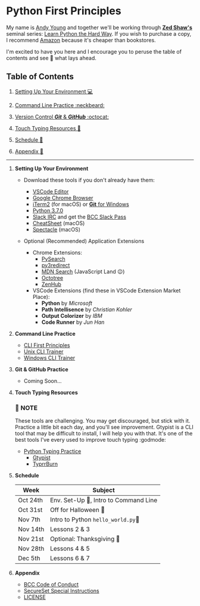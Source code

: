 # **Python First Principles**

My name is [Andy Young](http://www.atydev.com) and together we'll be working through [**Zed Shaw's**](https://zedshaw.com/) seminal series: [Learn Python the Hard Way](https://learnpythonthehardway.org/python3/). If you wish to purchase a copy, I recommend [Amazon](https://www.amazon.com/dp/0134692888/ref=cm_sw_r_tw_dp_U_x_zINWBbFZ3SCM1) because it's cheaper than bookstores.

I'm excited to have you here and I encourage you to peruse the table of contents and see :eyes: what lays ahead.

## Table of Contents

1. [Setting Up Your Environment :computer:](#setup)

2. [Command Line Practice :neckbeard:](#cli)

3. [Version Control _**Git**_ &amp; _**GitHub**_ :octocat:](#git)

4. [Touch Typing Resources :musical_keyboard:](#typing)

5. [Schedule :calendar:](#schedule)

6. [Appendix :checkered_flag:](#appendix)

---

1. <a id="setup">**Setting Up Your Environment**</a>

   - Download these tools if you don't already have them:

     - [VSCode Editor](https://code.visualstudio.com/)
     - [Google Chrome Browser](https://www.google.com/chrome/)
     - [iTerm2](https://www.iterm2.com/) (for macOS) or [**Git** for Windows](https://gitforwindows.org/)
     - [Python 3.7.0](https://www.python.org/)
     - [Slack IRC](https://slack.com/downloads/osx) and get the [BCC Slack Pass](https://slackpass.io/bootcamperscollective)
     - [CheatSheet](https://mediaatelier.com/CheatSheet/?lang=en) (macOS)
     - [Spectacle](https://www.spectacleapp.com/) (macOS)

   - Optional (Recommended) Application Extensions
     - Chrome Extensions:
       - [PySearch](https://chrome.google.com/webstore/detail/pysearch/mgafifalcjnaabbfdhindeageajlijjk)
       - [py3redirect](https://chrome.google.com/webstore/detail/py3redirect/codfjigcljdnlklcaopdciclmmdandig)
       - [MDN Search](https://chrome.google.com/webstore/detail/mdn-search/ffpifaemeofjmncjdbegmbpcdaemkeoc) (JavaScript Land :wink:)
       - [Octotree](https://chrome.google.com/webstore/detail/octotree/bkhaagjahfmjljalopjnoealnfndnagc?hl=en-US)
       - [ZenHub](https://app.zenhub.com/login)
     - VSCode Extensions (find these in VSCode Extension Market Place):
       - **Python** by _Microsoft_
       - **Path Intellisence** by _Christian Kohler_
       - **Output Colorizer** by _IBM_
       - **Code Runner** by _Jun Han_

2. <a id="cli">**Command Line Practice**</a>

   - [CLI First Principles](https://andy-young.github.io/CLI-First-Principles/lessons/setup.html)
   - [Unix CLI Trainer](https://andy-young.github.io/CLI-First-Principles/commands.html)
   - [Windows CLI Trainer](https://andy-young.github.io/CLI-First-Principles/windowcmds.html)

3. <a id="git">**Git &amp; GitHub Practice**</a>

   - Coming Soon...

4. <a id="typing">**Touch Typing Resources**</a>

    ### :memo: NOTE

    These tools are challenging. You may get discouraged, but stick with it. Practice a little bit each day, and you'll see improvement.
    Gtypist is a CLI tool that may be difficult to install, I will help you with that. It's one of the best tools I've every used to improve
    touch typing :godmode:

   - [Python Typing Practice](https://typing.io/lesson/python/mercurial/merge.py/1)
        - [Gtypist](https://www.gnu.org/software/gtypist/index.html#downloading)
        - [TyprrBurn](https://www.gnu.org/software/gtypist/index.html#downloading)

5. <a id="schedule">**Schedule**</a>

   | Week     | Subject                                     |
   | -------- | ------------------------------------------- |
   | Oct 24th | Env. Set-Up :wrench:, Intro to Command Line |
   | Oct 31st | Off for Halloween 🎃                        |
   | Nov 7th  | Intro to Python `hello_world.py`:snake:     |
   | Nov 14th | Lessons 2 &amp; 3                           |
   | Nov 21st | Optional: Thanksgiving :turkey:             |
   | Nov 28th | Lessons 4 &amp; 5                           |
   | Dec 5th  | Lessons 6 &amp; 7                           |

6. <a id="appendix">**Appendix**</a>

   - [BCC Code of Conduct](https://github.com/andy-young/Python-First-Principles/blob/master/Admin/CodeOfConduct.md)
   - [SecureSet Special Instructions](https://github.com/andy-young/Python-First-Principles/blob/master/Admin/SecureSetInfo.md)
   - [LICENSE](https://github.com/andy-young/Python-First-Principles/blob/master/Admin/LICENSE)
